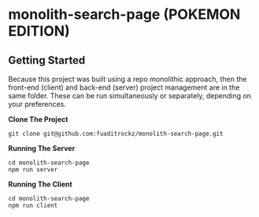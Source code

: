 # monolith-search-page (POKEMON EDITION)

## Getting Started

Because this project was built using a repo monolithic approach, then the front-end (client) and back-end (server) project management are in the same folder. These can be run simultaneously or separately, depending on your preferences.

**Clone The Project**
```shell
git clone git@github.com:fuaditrockz/monolith-search-page.git
```

**Running The Server**
```shell
cd monolith-search-page
npm run server
```

**Running The Client**
```shell
cd monolith-search-page
npm run client
```